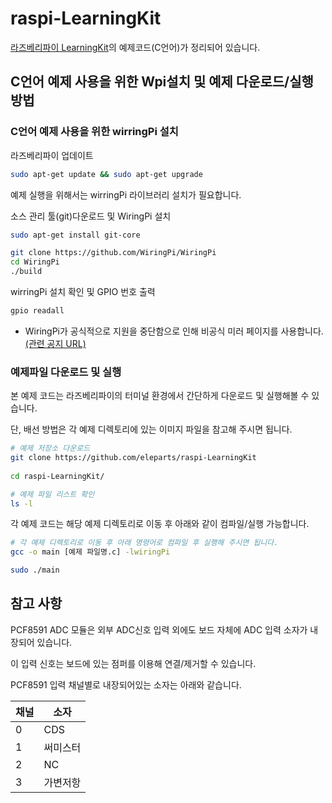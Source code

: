 # raspi-LearningKit  

[라즈베리파이 LearningKit](https://www.eleparts.co.kr/EPXMF7TM)의 예제코드(C언어)가 정리되어 있습니다.  

## C언어 예제 사용을 위한 Wpi설치 및 예제 다운로드/실행 방법  


### C언어 예제 사용을 위한 wirringPi 설치  

라즈베리파이 업데이트  

```bash
sudo apt-get update && sudo apt-get upgrade  
```

예제 실행을 위해서는 wirringPi 라이브러리 설치가 필요합니다.  

소스 관리 툴(git)다운로드 및 WiringPi 설치  

```bash
sudo apt-get install git-core  

git clone https://github.com/WiringPi/WiringPi  
cd WiringPi  
./build  
```

wirringPi 설치 확인 및 GPIO 번호 출력  

```bash
gpio readall  
```

- WiringPi가 공식적으로 지원을 중단함으로 인해 비공식 미러 페이지를 사용합니다.  [(관련 공지 URL)](http://wiringpi.com/wiringpi-deprecated/)  


### 예제파일 다운로드 및 실행  

본 예제 코드는 라즈베리파이의 터미널 환경에서 간단하게 다운로드 및 실행해볼 수 있습니다.  

단, 배선 방법은 각 예제 디렉토리에 있는 이미지 파일을 참고해 주시면 됩니다.  

```bash
# 예제 저장소 다운로드
git clone https://github.com/eleparts/raspi-LearningKit  
 
cd raspi-LearningKit/  

# 예제 파일 리스트 확인
ls -l  
```  

각 예제 코드는 해당 예제 디렉토리로 이동 후 아래와 같이 컴파일/실행 가능합니다.  

```bash  
# 각 예제 디렉토리로 이동 후 아래 명령어로 컴파일 후 실행해 주시면 됩니다.
gcc -o main [예제 파일명.c] -lwiringPi

sudo ./main
```  

## 참고 사항

PCF8591 ADC 모듈은 외부 ADC신호 입력 외에도 보드 자체에 ADC 입력 소자가 내장되어 있습니다.  

이 입력 신호는 보드에 있는 점퍼를 이용해 연결/제거할 수 있습니다.  
 
PCF8591 입력 채널별로 내장되어있는 소자는 아래와 같습니다.  

| 채널 |   소자   |
|-----|----------|
| 0   | CDS      |
| 1   | 써미스터  | 
| 2   | NC       |
| 3   | 가변저항  |
